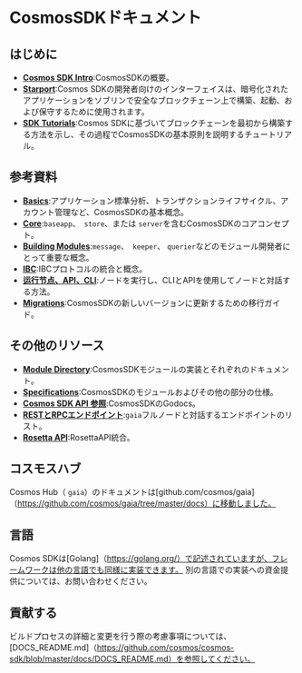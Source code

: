 <!--
layout: homepage
title: Cosmos SDK Documentation
description: Cosmos SDK is the world’s most popular framework for building application-specific blockchains.
sections:
  - title: 介绍
    desc: 高级介绍 Cosmos SDK.
    url: /zh/intro/overview.html
    icon: introduction
  - title: 基础
    desc: Anatomy of a blockchain, transaction lifecycle, accounts and more.
    icon: basics
    url: /zh/basics/app-anatomy.html
  - title: 核心概念
    desc: Read about the core concepts like baseapp, the store, or the server.
    icon: core
    url: /zh/core/baseapp.html
  - title: 模块构筑
    desc: Discover how to build modules for the Cosmos SDK.
    icon: modules
    url: /zh/building-modules/intro.html
  - title: 运行一个节点
    desc: Running and interacting with nodes using the CLI and API.
    icon: interfaces
    url: /zh/run-node/
  - title: 模块
    desc: Explore existing modules to build your application with.
    icon: specifications
    url: /zh/modules/
stack:
  - title: Cosmos Hub
    desc: The first of thousands of interconnected blockchains on the Cosmos Network.
    color: "#BA3FD9"
    label: hub
    url: http://hub.cosmos.network
  - title: Tendermint Core
    desc: The leading BFT engine for building blockchains, powering Cosmos SDK.
    color: "#00BB00"
    label: core
    url: http://docs.tendermint.com
footer:
  newsletter: false
aside: false
-->

# CosmosSDKドキュメント

## はじめに

- **[Cosmos SDK Intro](./intro/overview.md)**:CosmosSDKの概要。
- **[Starport](https://docs.starport.network/)**:Cosmos SDKの開発者向けのインターフェイスは、暗号化されたアプリケーションをソブリンで安全なブロックチェーン上で構築、起動、および保守するために使用されます。
- **[SDK Tutorials](https://tutorials.cosmos.network/)**:Cosmos SDKに基づいてブロックチェーンを最初から構築する方法を示し、その過程でCosmosSDKの基本原則を説明するチュートリアル。

## 参考資料

- **[Basics](./basics/)**:アプリケーション標準分析、トランザクションライフサイクル、アカウント管理など、CosmosSDKの基本概念。
- **[Core](./core/)**:`baseapp`、` store`、または `server`を含むCosmosSDKのコアコンセプト。
- **[Building Modules](./building-modules/)**:`message`、` keeper`、 `querier`などのモジュール開発者にとって重要な概念。
- **[IBC](./ibc/)**:IBCプロトコルの統合と概念。
- **[运行节点、API、CLI](./run-node/)**:ノードを実行し、CLIとAPIを使用してノードと対話する方法。
- **[Migrations](./migrations/)**:CosmosSDKの新しいバージョンに更新するための移行ガイド。

## その他のリソース

- **[Module Directory](../x/)**:CosmosSDKモジュールの実装とそれぞれのドキュメント。
- **[Specifications](./spec/)**:CosmosSDKのモジュールおよびその他の部分の仕様。
- **[Cosmos SDK API 参照](https://godoc.org/github.com/cosmos/cosmos-sdk)**:CosmosSDKのGodocs。
- **[RESTとRPCエンドポイント](https://cosmos.network/rpc/)**:`gaia`フルノードと対話するエンドポイントのリスト。
- **[Rosetta API](./run-node/rosetta.md)**:RosettaAPI統合。

## コスモスハブ

Cosmos Hub（ `gaia`）のドキュメントは[github.com/cosmos/gaia]（https://github.com/cosmos/gaia/tree/master/docs）に移動しました。

## 言語

Cosmos SDKは[Golang]（https://golang.org/）で記述されていますが、フレームワークは他の言語でも同様に実装できます。 別の言語での実装への資金提供については、お問い合わせください。

## 貢献する

ビルドプロセスの詳細と変更を行う際の考慮事項については、[DOCS_README.md]（https://github.com/cosmos/cosmos-sdk/blob/master/docs/DOCS_README.md）を参照してください。